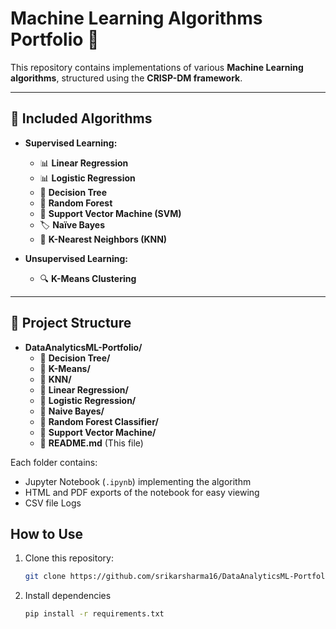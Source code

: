 # Machine Learning Algorithms Portfolio 🚀  

This repository contains implementations of various **Machine Learning algorithms**, structured using the **CRISP-DM framework**.  

---

## 📌 Included Algorithms  

- **Supervised Learning:**  
  - 📊 **Linear Regression**  
  - 📊 **Logistic Regression**  
  - 🌲 **Decision Tree**  
  - 🌲 **Random Forest**  
  - 🤖 **Support Vector Machine (SVM)**  
  - 🏷 **Naïve Bayes**  
  - 👥 **K-Nearest Neighbors (KNN)**  

- **Unsupervised Learning:**  
  - 🔍 **K-Means Clustering**  

---

## 📂 Project Structure  
- **DataAnalyticsML-Portfolio/**
  - 📂 **Decision Tree/**
  - 📂 **K-Means/**
  - 📂 **KNN/**
  - 📂 **Linear Regression/**
  - 📂 **Logistic Regression/**
  - 📂 **Naive Bayes/**
  - 📂 **Random Forest Classifier/**
  - 📂 **Support Vector Machine/**
  - 📄 **README.md** (This file)


Each folder contains:
- Jupyter Notebook (`.ipynb`) implementing the algorithm
- HTML and PDF exports of the notebook for easy viewing
- CSV file Logs

## How to Use
1. Clone this repository:
   ```sh
   git clone https://github.com/srikarsharma16/DataAnalyticsML-Portfolio.git

2. Install dependencies
   ```sh
   pip install -r requirements.txt  
